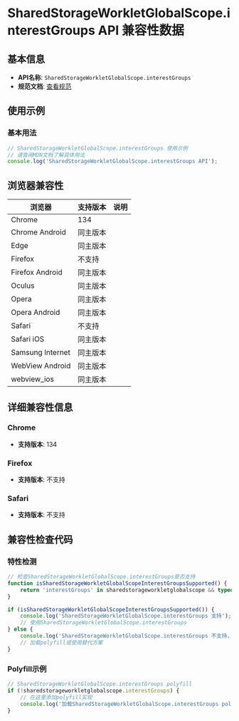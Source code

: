 # SharedStorageWorkletGlobalScope.interestGroups API 兼容性数据

## 基本信息

- **API名称**: `SharedStorageWorkletGlobalScope.interestGroups`
- **规范文档**: [查看规范](https://wicg.github.io/shared-storage/#dom-sharedstorageworkletglobalscope-interestgroups)

## 使用示例

### 基本用法

```javascript
// SharedStorageWorkletGlobalScope.interestGroups 使用示例
// 请查阅MDN文档了解具体用法
console.log('SharedStorageWorkletGlobalScope.interestGroups API');
```

## 浏览器兼容性

| 浏览器 | 支持版本 | 说明 |
|--------|----------|------|
| Chrome | 134 |  |
| Chrome Android | 同主版本 |  |
| Edge | 同主版本 |  |
| Firefox | 不支持 |  |
| Firefox Android | 同主版本 |  |
| Oculus | 同主版本 |  |
| Opera | 同主版本 |  |
| Opera Android | 同主版本 |  |
| Safari | 不支持 |  |
| Safari iOS | 同主版本 |  |
| Samsung Internet | 同主版本 |  |
| WebView Android | 同主版本 |  |
| webview_ios | 同主版本 |  |

## 详细兼容性信息

### Chrome

- **支持版本**: 134

### Firefox

- **支持版本**: 不支持

### Safari

- **支持版本**: 不支持

## 兼容性检查代码

### 特性检测

```javascript
// 检查SharedStorageWorkletGlobalScope.interestGroups是否支持
function isSharedStorageWorkletGlobalScopeInterestGroupsSupported() {
    return 'interestGroups' in sharedstorageworkletglobalscope && typeof sharedstorageworkletglobalscope.interestGroups === 'function';
}

if (isSharedStorageWorkletGlobalScopeInterestGroupsSupported()) {
    console.log('SharedStorageWorkletGlobalScope.interestGroups 支持');
    // 使用SharedStorageWorkletGlobalScope.interestGroups
} else {
    console.log('SharedStorageWorkletGlobalScope.interestGroups 不支持，需要polyfill');
    // 加载polyfill或使用替代方案
}
```

### Polyfill示例

```javascript
// SharedStorageWorkletGlobalScope.interestGroups polyfill
if (!sharedstorageworkletglobalscope.interestGroups) {
    // 在这里添加polyfill实现
    console.log('加载SharedStorageWorkletGlobalScope.interestGroups polyfill');
}
```

